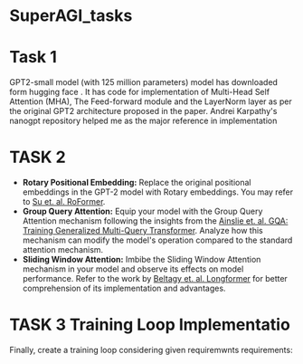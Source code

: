 # SuperAGI_tasks
# Task 1 
GPT2-small model (with 125 million parameters) model has downloaded form hugging face .
It has code for implementation of Multi-Head Self Attention (MHA), The Feed-forward module and the LayerNorm layer as per the original GPT2 architecture proposed in the paper. Andrei Karpathy's nanogpt repository helped me as the major reference in implementation

# TASK 2
- **Rotary Positional Embedding:** Replace the original positional embeddings in the GPT-2 model with Rotary embeddings. You may refer to [Su et. al. RoFormer](https://arxiv.org/pdf/2104.09864.pdf).
- **Group Query Attention:** Equip your model with the Group Query Attention mechanism following the insights from the [Ainslie et. al. GQA: Training Generalized Multi-Query Transformer](https://arxiv.org/pdf/2305.13245v2.pdf). Analyze how this mechanism can modify the model's operation compared to the standard attention mechanism.
- **Sliding Window Attention:** Imbibe the Sliding Window Attention mechanism in your model and observe its effects on model performance. Refer to the work by [Beltagy et. al. Longformer](https://arxiv.org/pdf/2004.05150v2.pdf) for better comprehension of its implementation and advantages.

# TASK 3 Training Loop Implementatio
Finally, create a training loop considering given requiremwnts requirements:

